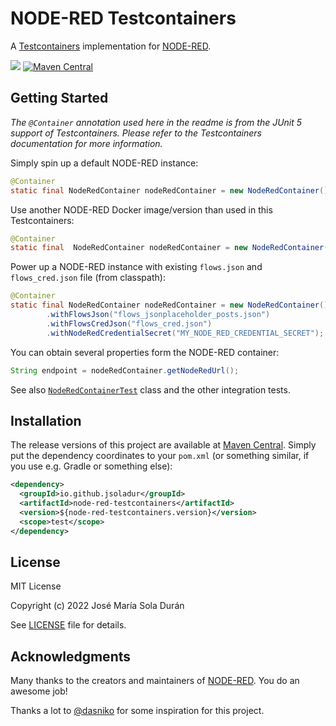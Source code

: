 # NODE-RED Testcontainers

A [Testcontainers](https://www.testcontainers.org/) implementation for [NODE-RED](https://nodered.org/).

![](https://img.shields.io/github/license/jsoladur/node-red-testcontainers?label=License)
[![Maven Central](https://img.shields.io/maven-central/v/io.github.jsoladur/node-red-testcontainers.svg?label=Maven%20Central)](https://search.maven.org/artifact/io.github.jsoladur/node-red-testcontainers)

## Getting Started

_The `@Container` annotation used here in the readme is from the JUnit 5 support of Testcontainers.
Please refer to the Testcontainers documentation for more information._

Simply spin up a default NODE-RED instance:

```java
@Container
static final NodeRedContainer nodeRedContainer = new NodeRedContainer();
```

Use another NODE-RED Docker image/version than used in this Testcontainers:

```java
@Container
static final  NodeRedContainer nodeRedContainer = new NodeRedContainer("nodered/node-red:2.1.0");
```

Power up a NODE-RED instance with existing `flows.json` and `flows_cred.json` file (from classpath):

```java
@Container
static final NodeRedContainer nodeRedContainer = new NodeRedContainer()
        .withFlowsJson("flows_jsonplaceholder_posts.json")
        .withFlowsCredJson("flows_cred.json")
        .withNodeRedCredentialSecret("MY_NODE_RED_CREDENTIAL_SECRET");
```

You can obtain several properties form the NODE-RED container:

```java
String endpoint = nodeRedContainer.getNodeRedUrl();
```
See also [`NodeRedContainerTest`](./src/test/java/io/github/jsoladur/nodered/NodeRedContainerTest.java) class and the other integration tests.

## Installation

The release versions of this project are available at [Maven Central](https://search.maven.org/artifact/io.github.jsoladur/node-red-testcontainers).
Simply put the dependency coordinates to your `pom.xml` (or something similar, if you use e.g. Gradle or something else):

```xml
<dependency>
  <groupId>io.github.jsoladur</groupId>
  <artifactId>node-red-testcontainers</artifactId>
  <version>${node-red-testcontainers.version}</version>
  <scope>test</scope>
</dependency>
```

## License

MIT License

Copyright (c) 2022 José María Sola Durán

See [LICENSE](LICENSE) file for details.

## Acknowledgments

Many thanks to the creators and maintainers of [NODE-RED](https://nodered.org/).
You do an awesome job!

Thanks a lot to [@dasniko](https://github.com/dasniko) for some inspiration for this project.
